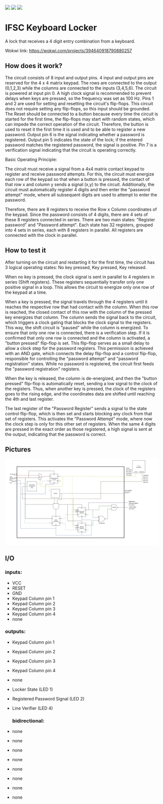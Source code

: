 ![](../../workflows/gds/badge.svg) ![](../../workflows/docs/badge.svg) ![](../../workflows/wokwi_test/badge.svg)

# IFSC Keyboard Locker
A lock that receives a 4 digit entry combination from a keyboard.

Wokwi link: https://wokwi.com/projects/394640918790880257
## How does it work?
The circuit consists of 8 input and output pins. 4 input and output pins are reserved for the 4 x 4 matrix keypad. The rows are connected to the output (0,1,2,3) while the columns are connected to the inputs (3,4,5,6). The circuit is powered at input pin 0. A high clock signal is recommended to prevent delays when keys are pressed, so the frequency was set as 100 Hz. Pins 1 and 2 are used for setting and resetting the circuit's flip-flops. This circuit does not require setting any flip-flops, so this input should be grounded. The Reset should be connected to a button because every time the circuit is started for the first time, the flip-flops may start with random states, which can impede the correct operation of the circuit. Therefore, the button is used to reset it the first time it is used and to be able to register a new password. Output pin 6 is the signal indicating whether a password is registered. Output pin 5 indicates the state of the lock; if the entered password matches the registered password, the signal is positive. Pin 7 is a verification signal indicating that the circuit is operating correctly.

Basic Operating Principle:

The circuit must receive a signal from a 4x4 matrix contact keypad to register and receive password attempts. For this, the circuit must energize each row of the keypad so that when a button is pressed, the contact of that row x and column y sends a signal (x,y) to the circuit. Additionally, the circuit must automatically register 4 digits and then enter the "password attempt" mode, where all subsequent digits are used to attempt to enter the password.

Therefore, there are 8 registers to receive the Row x Column coordinates of the keypad. Since the password consists of 4 digits, there are 4 sets of these 8 registers connected in series. There are two main states: "Register password" and "Password attempt". Each state has 32 registers, grouped into 4 sets in series, each with 8 registers in parallel. All registers are connected with the clock in parallel.

## How to test it
After turning on the circuit and restarting it for the first time, the circuit has 3 logical operating states: No key pressed, Key pressed, Key released.

When no key is pressed, the clock signal is sent in parallel to 4 registers in series (Shift registers). These registers sequentially transfer only one positive signal in a loop. This allows the circuit to energize only one row of the keypad at a time.

When a key is pressed, the signal travels through the 4 registers until it reaches the respective row that had contact with the column. When this row is reached, the closed contact of this row with the column of the pressed key energizes that column. The column sends the signal back to the circuit, which triggers a clock gating that blocks the clock signal to the registers. This way, the shift circuit is "paused" while the column is energized. To ensure that only one row is connected, there is a verification step. If it is confirmed that only one row is connected and the column is activated, a "button pressed" flip-flop is set. This flip-flop serves as a small delay to allow a clock step for the password registers. This permission is achieved with an AND gate, which connects the delay flip-flop and a control flip-flop, responsible for controlling the "password attempt" and "password registration" states. While no password is registered, the circuit first feeds the "password registration" registers.

When the key is released, the column is de-energized, and then the "button pressed" flip-flop is automatically reset, sending a low signal to the clock of the registers. Thus, when another key is pressed, the clock of the registers goes to the rising edge, and the coordinates data are shifted until reaching the 4th and last register.

The last register of the "Password Register" sends a signal to the state control flip-flop, which is then set and starts blocking any clock from that set of registers. This activates the "Password Attempt" mode, where now the clock step is only for this other set of registers. When the same 4 digits are pressed in the exact order as those registered, a high signal is sent at the output, indicating that the password is correct.

## Pictures
![](https://github.com/luisdavikp/tt06-IFSC_Keyboard_Locker/blob/main/Diagram.jpg)

## I/O
### inputs:
- VCC
- RESET
- GND
- Keypad Column pin 1
- Keypad Column pin 2
- Keypad Column pin 3
- Keypad Column pin 4
- none
  
 ### outputs:
- Keypad Column pin 1
- Keypad Column pin 2
- Keypad Column pin 3
- Keypad Column pin 4
- none
- Locker State (LED 1)
- Registered Password Signal (LED 2)
- Line Verifier (LED 4)

  ### bidirectional:
- none
- none
- none
- none
- none
- none
- none
- none
